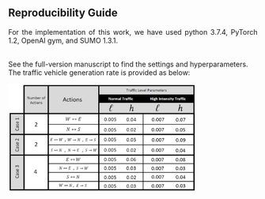 ## Reproducibility Guide ##

<div align="justify"> For the implementation of this work, we have used python 3.7.4, PyTorch 1.2, OpenAI gym, and SUMO 1.3.1. </div> <br>

See the full-version manuscript to find the settings and hyperparameters. The traffic vehicle generation rate is provided as below:

<img src=table.PNG width="380" height="220" />
